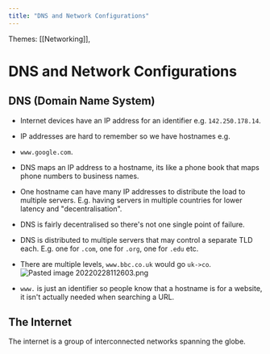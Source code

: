 ```yaml
---
title: "DNS and Network Configurations"
---
```

Themes: [[Networking]], 

# DNS and Network Configurations

## DNS (Domain Name System)
- Internet devices have an IP address for an identifier e.g. `142.250.178.14`.
- IP addresses are hard to remember so we have hostnames e.g.
- `www.google.com`.
- DNS maps an IP address to a hostname, its like a phone book that maps phone numbers to business names.

- One hostname can have many IP addresses to distribute the load to multiple servers. E.g. having servers in multiple countries for lower latency and "decentralisation". 

- DNS is fairly decentralised so there's not one single point of failure.

- DNS is distributed to multiple servers that may control a separate TLD each. E.g. one for `.com`, one for `.org`, one for `.edu` etc.
- There are multiple levels, `www.bbc.co.uk` would go `uk->co`.
![Pasted image 20220228112603.png](Pasted%20image%2020220228112603.png)

- `www.` is just an identifier so people know that a hostname is for a website, it isn't actually needed when searching a URL.

## The Internet
The internet is a group of interconnected networks spanning the globe.
